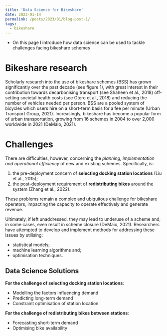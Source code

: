```yaml
---
title: 'Data Science for Bikeshare'
date: 2023-01-14
permalink: /posts/2023/01/blog-post-1/
tags:
  - bikeshare
---
```

- On this page I introduce how data science can be used to tackle challenges facing bikeshare schemes 

Bikeshare research
===
Scholarly research into the use of bikeshare schemes (BSS) has grown significantly over the past decade (see figure 1), with great interest in their contribution towards decarbonising transport (see Shaheen et al., 2018) off-setting societal health costs (see Otero et al., 2018) and reducing the number of vehicles needed per person. BSS are a pooled system of bicycles which users hire on a short-term basis for a fee per minute (Urban Transport Group, 2021). Increasingly, bikeshare has become a popular form of urban transportation, growing from 16 schemes in 2004 to over 2,000 worldwide in 2021 (DeMaio, 2021). 

Challenges
===
There are difficulties, however, concerning the _planning, implementation and operational efficiency_ of new and existing schemes. Specifically, is: 
1. the pre-deployment concern of **selecting docking station locations** (Liu et al., 2015);
2. the post-deployment requirement of **redistributing bikes** around the system (Zhang et al., 2022).

These problems remain a complex and ubiquitous challenge for bikeshare operators, impacting the capacity to operate effectively and generate revenue. 

Ultimately, if left unaddressed, they may lead to underuse of a scheme and, in some cases, even result in scheme closure (DeMaio, 2021). Researchers have attempted to develop and implement methods for addressing these issues by utilising: 
- statistical models;
- machine learning algorithms and;
- optimisation techniques. 

Data Science Solutions
---
**For the challenge of selecting docking station locations**:
- Modelling the factors influencing demand
- Predicting long-term demand
- Constraint optimisation of station location

**For the challenge of redistributing bikes between stations**:
- Forecasting short-term demand
- Optimising bike availability
